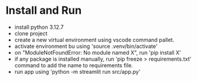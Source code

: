 # Install and Run

- install python 3.12.7
- clone project
- create a new virtual environment using vscode command pallet.
- activate environment bu using 'source .venv/bin/activate'
- on "ModuleNotFoundError: No module named X", run 'pip install X'
- if any package is installed manually, run 'pip freeze > requirements.txt' command to add the name to requirements file.
- run app using 'python -m streamlit run src/app.py'